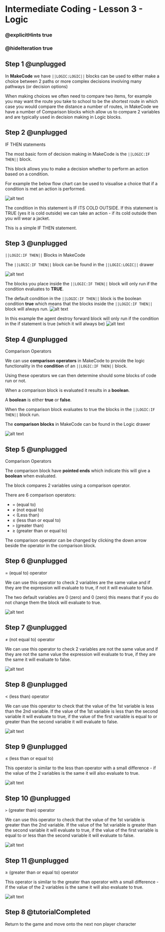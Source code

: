 # Intermediate Coding - Lesson 3 - Logic
### @explicitHints true
### @hideIteration true

## Step 1 @unplugged
In **MakeCode** we have ``||LOGIC:LOGIC||`` blocks can be used to either make a choice between 2 paths or more complex decisions involving many pathways (or decision options)

When making choices we often need to compare two items, for example you may want the route you take to school to be the shortest route in which case you would compare the distance a number of routes, in MakeCode we have a number of Comparison blocks which allow us to compare 2 variables and are typically used in decision making in Logic blocks.

## Step 2 @unplugged
IF THEN statements

The most basic form of decision making in MakeCode is the ``||LOGIC:IF THEN||`` block.

This block allows you to make a decision whether to perform an action based on a condition.

For example the below flow chart can be used to visualise a choice that if a condition is met an action is performed.

![alt text](https://intermediate.codingcredentials.com/Lesson3/3/images/1.png?raw=true "IFTHEN")

The condition in this statement is IF ITS COLD OUTSIDE. If this statement is TRUE (yes it is cold outside) we can take an action - if its cold outside then you will wear a jacket.

This is a simple IF THEN statement.

## Step 3 @unplugged
``||LOGIC:IF THEN||`` Blocks in MakeCode

The ``||LOGIC:IF THEN||`` block can be found in the ``||LOGIC:LOGIC||`` drawer

![alt text](https://intermediate.codingcredentials.com/Lesson3/3/images/2.jpg?raw=true "IF THEN")

The blocks you place inside the ``||LOGIC:IF THEN||`` block will only run if the condition evaluates to **TRUE**.

The default condition in the ``||LOGIC:IF THEN||`` block is the boolean condition **true** which means that the blocks inside the ``||LOGIC:IF THEN||`` block will always run.
![alt text](https://intermediate.codingcredentials.com/Lesson3/3/images/3.png?raw=true "IF THEN")

In this example the agent destroy forward block will only run if the condition in the if statement is true (which it will always be)
![alt text](https://intermediate.codingcredentials.com/Lesson3/3/images/4.png?raw=true "IF THEN")

## Step 4 @unplugged
Comparison Operators

We can use **comparison operators** in MakeCode to provide the logic functionality in the **condition** of an ``||LOGIC:IF THEN||``  block.

Using these operators we can then determine should some blocks of code run or not.

When a comparison block is evaluated it results in a **boolean**.

A **boolean** is either **true** or **false**.

When the comparison block evaluates to true the blocks in the ``||LOGIC:IF THEN||``  block run.

The **comparison blocks** in MakeCode can be found in the Logic drawer

![alt text](https://intermediate.codingcredentials.com/Lesson3/3/images/5.jpg?raw=true "Comparison")

## Step 5 @unplugged
Comparison Operators

The comparison block have **pointed ends** which indicate this will give a **boolean** when evaluated.

The block compares 2 variables using a comparison operator.

There are 6 comparison operators:

- = (equal to)
- ≠ (not equal to)
- < (Less than)
- ≤ (less than or equal to)
- `>` (greater than)
- ≥ (greater than or equal to)

The comparison operator can be changed by clicking the down arrow beside the operator in the comparison block.

## Step 6 @unplugged
= (equal to) operator

We can use this operator to check 2 variables are the same value and if they are the expression will evaluate to true, if not it will evaluate to false.

The two default variables are 0 (zero) and 0 (zero) this means that if you do not change them the block will evaluate to true.

![alt text](https://intermediate.codingcredentials.com/Lesson3/3/images/6.png?raw=true "EqualTo")

## Step 7 @unplugged
≠ (not equal to) operator

We can use this operator to check 2 variables are not the same value and if they are not the same value the expression will evaluate to true, if they are the same it will evaluate to false.

![alt text](https://intermediate.codingcredentials.com/Lesson3/3/images/7.png?raw=true "NotEqualTo")

## Step 8 @unplugged
< (less than) operator

We can use this operator to check that the value of the 1st variable is less than the 2nd variable. If the value of the 1st variable is less than the second variable it will evaluate to true, if the value of the first variable is equal to or  greater than the second variable it will evaluate to false.

![alt text](https://intermediate.codingcredentials.com/Lesson3/3/images/8.png?raw=true "LessThan")

## Step 9 @unplugged
≤ (less than or equal to)

This operator is similar to the less than operator with a small difference - if the value of the 2 variables is the same it will also evaluate to true.

![alt text](https://intermediate.codingcredentials.com/Lesson3/3/images/9.png?raw=true "LessThan")

## Step 10 @unplugged
`>` (greater than) operator

We can use this operator to check that the value of the 1st variable is greater than the 2nd variable. If the value of the 1st variable is greater than the second variable it will evaluate to true, if the value of the first variable is equal  to or less than the second variable it will evaluate to false.

![alt text](https://intermediate.codingcredentials.com/Lesson3/3/images/10.png?raw=true "LessThan")

## Step 11 @unplugged
≥ (greater than or equal to) operator

This operator is similar to the greater than operator with a small difference - if the value of the 2 variables is the same it will also evaluate to true.

![alt text](https://intermediate.codingcredentials.com/Lesson3/3/images/11.png?raw=true "LessThan")

## Step 8 @tutorialCompleted
Return to the game and move onto the next non player character